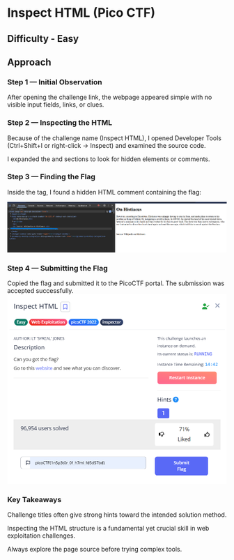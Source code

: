 # Inspect HTML  (Pico CTF)
## Difficulty - Easy
## Approach
### Step 1 — Initial Observation

After opening the challenge link, the webpage appeared simple with no visible input fields, links, or clues.

### Step 2 — Inspecting the HTML

Because of the challenge name (Inspect HTML), I opened Developer Tools (Ctrl+Shift+I or right-click → Inspect) and examined the source code.

I expanded the <html> and <body> sections to look for hidden elements or comments.

### Step 3 — Finding the Flag

Inside the <body> tag, I found a hidden HTML comment containing the flag:
<!-- picoCTF{hidden_flag_here} -->
![Flag](flag.png)
### Step 4 — Submitting the Flag

Copied the flag and submitted it to the PicoCTF portal. The submission was accepted successfully.
![Final Submission](Screenshot%202025-10-03%20214528.png)

### Key Takeaways

Challenge titles often give strong hints toward the intended solution method.

Inspecting the HTML structure is a fundamental yet crucial skill in web exploitation challenges.

Always explore the page source before trying complex tools.
